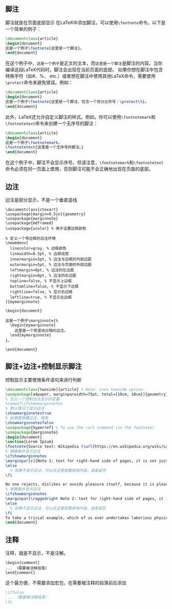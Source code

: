 ## 脚注
脚注就是在页面底部显示
在LaTeX中添加脚注，可以使用`\footnote`命令。以下是一个简单的例子：
```latex
\documentclass{article}
\begin{document}
这是一个例子\footnote{这里是一个脚注}。
\end{document}
```
在这个例子中，`这是一个例子`是正文的文本，而`这里是一个脚注`是脚注的内容。当你编译这段LaTeX代码时，脚注会出现在当前页面的底部。
如果你想在脚注中包含特殊字符（如#、%、 etc.）或者想在脚注中使用其他LaTeX命令，需要使用`\protect`命令来避免错误。例如：
```latex
\documentclass{article}
\begin{document}
这是一个例子\footnote{这里是一个脚注，包含一个百分比符号：\protect\%}。
\end{document}
```
此外，LaTeX还允许自定义脚注的样式。例如，你可以使用`\footnotemark`和`\footnotetext`命令来创建一个无序号的脚注：
```latex
\documentclass{article}
\begin{document}
这是一个例子\footnotemark。
\footnotetext{这里是一个无序号的脚注。}
\end{document}
```
在这个例子中，脚注不会显示序号。但请注意，`\footnotemark`和`\footnotetext`命令必须在同一页面上使用，否则脚注可能不会正确地出现在页面的底部。
## 边注
边注是部分显示，不是一个垂直竖线
```
\documentclass{ctexart}
\usepackage[margin=0.5in]{geometry}
\usepackage{marginnote}
\usepackage{mdframed}
\usepackage{xcolor} % 用于设置边框颜色

% 定义一个带边框的边注环境
\newmdenv[
  linecolor=gray, % 边框颜色
  linewidth=0.5pt, % 边框线宽
  innermargin=5pt, % 边注与边框的内部边距
  outermargin=5pt, % 边注与页面的外部边距
  leftmargin=0pt, % 边注的左边距
  rightmargin=0pt, % 边注的右边距
  topline=false, % 不显示上边框
  bottomline=false, % 不显示下边框
  rightline=false, % 显示右边框
  leftline=true, % 不显示左边框
]{mymarginnote}

\begin{document}

这是一个例子\marginnote{%
  \begin{mymarginnote}
    这里是一个带竖线分隔的边注。
  \end{mymarginnote}
}。

\end{document}

```
## 脚注+边注+控制显示脚注
控制显示主要使用条件语句来进行判断
```latex
\documentclass[twoside]{article} % Note: uses twoside option
\usepackage[a4paper, marginparwidth=75pt, total={10cm, 10cm}]{geometry} % To create a small page
% 定义一个控制边注显示的变量
%\newif\ifshowmarginnotes
% 默认情况下显示边注
\showmarginnotestrue
% 如果要隐藏边注，使用
\showmarginnotesfalse
\usepackage{hyperref} % To use the \url command (in the footnote)
\usepackage{marginnote}
\begin{document}
\section{Lorem Ipsum}
\footnote{Source text: Wikipedia (\url{https://en.wikipedia.org/wiki/Lorem_ipsum})}But I must explain to you how all this mistaken idea of reprobating pleasure and extolling pain arose. To do so, I will give you a complete account of the system, and expound the actual teachings of the great explorer of the truth, the master-builder of human happiness. 
% 根据条件显示边注
\ifshowmarginnotes
\marginpar[c]{Note 1: text for right-hand side of pages, it is set justified.}
\else
  % 如果不显示边注，可以在这里放置其他内容，或者留空
\fi

No one rejects, dislikes or avoids pleasure itself, because it is pleasure, but because those who do not know how to pursue pleasure rationally encounter consequences that are extremely painful. Nor again is there anyone who loves or pursues or desires to obtain pain of itself, because it is pain, but occasionally circumstances occur in which toil and pain can procure him some great pleasure.  
% 根据条件显示边注
\ifshowmarginnotes
\marginpar{\raggedright Note 2: text for right-hand side of pages, it is not justified, but uses \texttt{\string\raggedright}.} 
\else
  % 如果不显示边注，可以在这里放置其他内容，或者留空
\fi
To take a trivial example, which of us ever undertakes laborious physical exercise, except to obtain some advantage from it? But who has any right to find fault with a man who chooses to enjoy a pleasure that has no annoying consequences, or one who avoids a pain that produces no resultant pleasure? 
\end{document}

```
## 注释
注释，就是不显示，不是注解。
```
\begin{comment}
... （需要被注释段落）
\end{comment}
```
这个最方便，不需要添加宏包，在需要被注释的段落前后添加
```latex
\iffalse
... （需要被注释段落）
\fi
```


